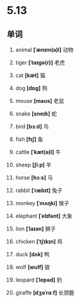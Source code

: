 # 5.13

## 单词

1. animal **[ˈænɪm(ə)l]** 动物

2. tiger **[ˈtaɪɡə(r)]** 老虎

3. cat **[kæt]** 猫

4. dog **[dɒɡ]** 狗

5. mouse **[maʊs]** 老鼠

6. snake **[sneɪk]** 蛇

7. bird **[bɜːd]** 鸟

8. fish **[fɪʃ]** 鱼

9. cattle **[ˈkæt(ə)l]** 牛

10. sheep **[ʃiːp]** 羊

11. horse **[hɔːs]** 马

12. rabbit **[ˈræbɪt]** 兔子

13. monkey **[ˈmʌŋki]** 猴子

14. elephant **[ˈelɪfənt]** 大象

15. lion **[ˈlaɪən]** 狮子

16. chicken **[ˈtʃɪkɪn]** 鸡

17. duck **[dʌk]** 鸭

18. wolf **[wʊlf]** 狼

19. leopard **[ˈlepəd]** 豹

20. giraffe **[dʒəˈrɑːf]** 长颈鹿
